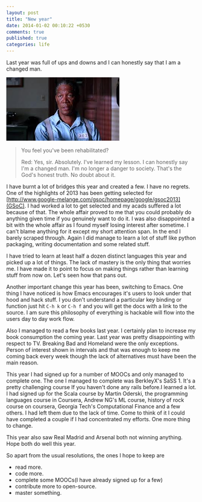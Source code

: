 ```yaml
---
layout: post
title: "New year"
date: 2014-01-02 00:10:22 +0530
comments: true
published: true
categories: life
---
```


Last year was full of ups and downs and I can honestly say that I am a
changed man.

![alt text](images/post/red.jpeg "Rehabilitated")

> You feel you've been rehabilitated?
>
>Red: Yes, sir.
>Absolutely. I've learned my lesson. I can honestly say I'm a changed
>man. I'm no longer a danger to society. That's the God's honest truth.
>No doubt about it.

I have burnt a lot of bridges this year and created a few. I have no
regrets. One of the highlights of 2013 has been getting selected for
[http://www.google-melange.com/gsoc/homepage/google/gsoc2013](GSoC).
I had worked a lot to get selected and my acads suffered a lot because
of that. The whole affair proved to me that you could probably do
anything given time if you genuinely want to do it. I was also
disappointed a bit with the whole affair as I found myself losing
interest after sometime. I can't blame anything for it except my short
attention span. In the end I barely scraped through. Again I did
manage to learn a lot of stuff like python packaging, writing
documentation and some related stuff.

I have tried to learn at least half a dozen distinct languages this
year and picked up a lot of things. The lack of mastery is the only
thing that worries me. I have made it to point to focus on making
things rather than learning stuff from now on. Let's seen how that
pans out.

Another important change this year has been, switching to Emacs. One
thing I have noticed is how Emacs encourages it's users to look under
that hood and hack stuff. I you don't understand a particular key
binding or function just hit `C-h k` or `C-h f` and you will get the
docs with a link to the source. I am sure this philosophy of
everything is hackable will flow into the users day to day work flow.


Also I managed to read a few books last year. I certainly plan to
increase my book consumption  the coming year. Last year was pretty
disappointing with respect to TV. Breaking Bad and Homeland were the
only exceptions. Person of interest shown in intervals and that was
enough to keep me coming back every week though the lack of
alternatives must have been the main reason.

This year I had signed up for a number of MOOCs and only managed to
complete one. The one I managed to complete was BerkleyX's SaSS 1.
It's a pretty challenging course If you haven't done any rails
before.I learned a lot. I had signed up for the Scala course by Martin
Oderski, the programming languages course in Coursera, Andrew NG's ML
course, history of rock course on coursera, Georgia Tech's
Computational Finance and a few others. I had left them due to the
lack of time. Come to think of it I could have completed a couple if I
had concentrated my efforts. One more thing to change.

This year also saw Real Madrid and Arsenal both not winning anything.
Hope both do well this year.

So apart from the usual resolutions, the ones I hope to keep are

*  read more.
*  code more.
*  complete some MOOCs(I have already signed up for a few)
*  contribute more to open-source.
*  master something.
